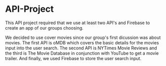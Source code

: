 # API-Project
This API project required that we use at least two API's and Firebase to create an app of our groups choosing.  

We decided to use cover movies since our group's first dicussion was about movies.  The first API is oMDB which covers the basic details for the movies input into the user search.  The second API is NYTimes Movie Reviews and the third is The Movie Database in conjunction with YouTube to get a movie trailer. And finally, we used Firebase to store the user search input.  